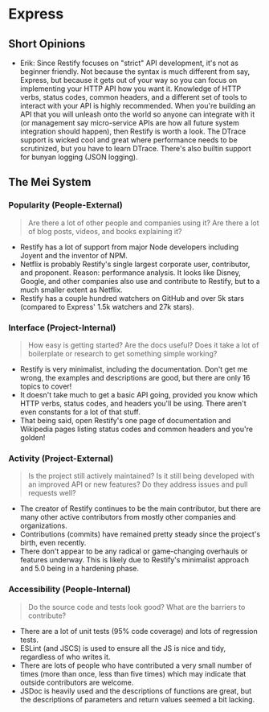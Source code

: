 # Express

## Short Opinions

- Erik: Since Restify focuses on "strict" API development, it's not as beginner friendly. Not because the syntax is much different from say, Express, but because it gets out of your way so you can focus on implementing your HTTP API how you want it. Knowledge of HTTP verbs, status codes, common headers, and a different set of tools to interact with your API is highly recommended. When you're building an API that you will unleash onto the world so anyone can integrate with it (or management say micro-service APIs are how all future system integration should happen), then Restify is worth a look. The DTrace support is wicked cool and great where performance needs to be scrutinized, but you have to learn DTrace. There's also builtin support for bunyan logging (JSON logging).

## The Mei System

### Popularity (People-External)

> Are there a lot of other people and companies using it? Are there a lot of blog posts, videos, and books explaining it?

- Restify has a lot of support from major Node developers including Joyent and the inventor of NPM.
- Netflix is probably Restify's single largest corporate user, contributor, and proponent. Reason: performance analysis. It looks like Disney, Google, and other companies also use and contribute to Restify, but to a much smaller extent as Netflix.
- Restify has a couple hundred watchers on GitHub and over 5k stars (compared to Express' 1.5k watchers and 27k stars).

### Interface (Project-Internal)

> How easy is getting started? Are the docs useful? Does it take a lot of boilerplate or research to get something simple working?

- Restify is very minimalist, including the documentation. Don't get me wrong, the examples and descriptions are good, but there are only 16 topics to cover!
- It doesn't take much to get a basic API going, provided you know which HTTP verbs, status codes, and headers you'll be using. There aren't even constants for a lot of that stuff.
- That being said, open Restify's one page of documentation and Wikipedia pages listing status codes and common headers and you're golden!

### Activity (Project-External)

> Is the project still actively maintained? Is it still being developed with an improved API or new features? Do they address issues and pull requests well?

- The creator of Restify continues to be the main contributor, but there are many other active contributors from mostly other companies and organizations.
- Contributions (commits) have remained pretty steady since the project's birth, even recently.
- There don't appear to be any radical or game-changing overhauls or features underway. This is likely due to Restify's minimalist approach and 5.0 being in a hardening phase. 

### Accessibility (People-Internal)

> Do the source code and tests look good? What are the barriers to contribute?

- There are a lot of unit tests (95% code coverage) and lots of regression tests.
- ESLint (and JSCS) is used to ensure all the JS is nice and tidy, regardless of who writes it.
- There are lots of people who have contributed a very small number of times (more than once, less than five times) which may indicate that outside contributors are welcome.
- JSDoc is heavily used and the descriptions of functions are great, but the descriptions of parameters and return values seemed a bit lacking.
